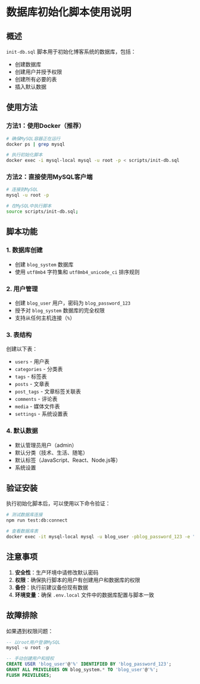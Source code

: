 # 数据库初始化脚本使用说明

## 概述
`init-db.sql` 脚本用于初始化博客系统的数据库，包括：
- 创建数据库
- 创建用户并授予权限
- 创建所有必要的表
- 插入默认数据

## 使用方法

### 方法1：使用Docker（推荐）
```bash
# 确保MySQL容器正在运行
docker ps | grep mysql

# 执行初始化脚本
docker exec -i mysql-local mysql -u root -p < scripts/init-db.sql
```

### 方法2：直接使用MySQL客户端
```bash
# 连接到MySQL
mysql -u root -p

# 在MySQL中执行脚本
source scripts/init-db.sql;
```

## 脚本功能

### 1. 数据库创建
- 创建 `blog_system` 数据库
- 使用 `utf8mb4` 字符集和 `utf8mb4_unicode_ci` 排序规则

### 2. 用户管理
- 创建 `blog_user` 用户，密码为 `blog_password_123`
- 授予对 `blog_system` 数据库的完全权限
- 支持从任何主机连接（`%`）

### 3. 表结构
创建以下表：
- `users` - 用户表
- `categories` - 分类表
- `tags` - 标签表
- `posts` - 文章表
- `post_tags` - 文章标签关联表
- `comments` - 评论表
- `media` - 媒体文件表
- `settings` - 系统设置表

### 4. 默认数据
- 默认管理员用户（admin）
- 默认分类（技术、生活、随笔）
- 默认标签（JavaScript、React、Node.js等）
- 系统设置

## 验证安装

执行初始化脚本后，可以使用以下命令验证：

```bash
# 测试数据库连接
npm run test:db:connect

# 查看数据库表
docker exec -it mysql-local mysql -u blog_user -pblog_password_123 -e "USE blog_system; SHOW TABLES;"
```

## 注意事项

1. **安全性**：生产环境中请修改默认密码
2. **权限**：确保执行脚本的用户有创建用户和数据库的权限
3. **备份**：执行前建议备份现有数据
4. **环境变量**：确保 `.env.local` 文件中的数据库配置与脚本一致

## 故障排除

如果遇到权限问题：
```sql
-- 以root用户登录MySQL
mysql -u root -p

-- 手动创建用户和授权
CREATE USER 'blog_user'@'%' IDENTIFIED BY 'blog_password_123';
GRANT ALL PRIVILEGES ON blog_system.* TO 'blog_user'@'%';
FLUSH PRIVILEGES;
```
